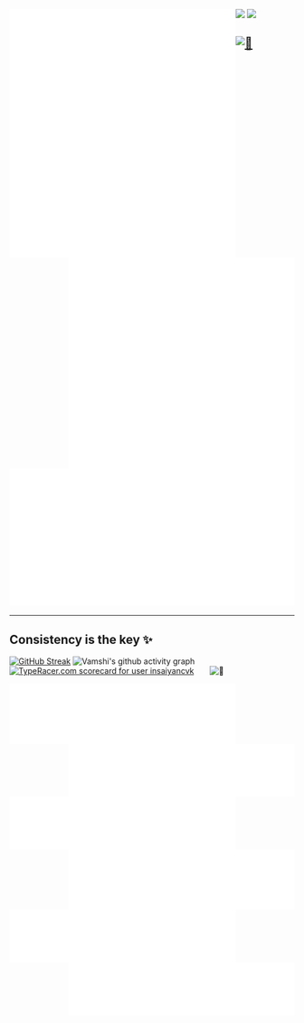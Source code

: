 <p>
<img align="left" width="400" alt="🦑" src="https://raw.githubusercontent.com/insaiyancvk/insaiyancvk/master/metrics.svg">

<img align="right" width="400" alt="🦑" src="https://raw.githubusercontent.com/insaiyancvk/insaiyancvk/master/metrics.personal.anilist.svg">
</p>

[<img height="50" src="https://upload.wikimedia.org/wikipedia/commons/5/59/Empty.png">]()
[<img height="50" src="https://upload.wikimedia.org/wikipedia/commons/5/59/Empty.png">]()


[<img alt="🦑" src="https://spotify-github-profile.vercel.app/api/view?uid=1rvrfppkw84gzdqxgft71ibj2&cover_image=true&theme=default">](https://open.spotify.com/user/1rvrfppkw84gzdqxgft71ibj2)
---

[![vamshi's wakatime stats](https://raw.githubusercontent.com/insaiyancvk/insaiyancvk/master/metrics.plugin.wakatime.svg)](https://wakatime.com/@insaiyancvk)

---
## Consistency is the key ✨
[![GitHub Streak](https://github-readme-streak-stats.herokuapp.com?user=insaiyancvk&theme=tokyonight_duo)](https://git.io/streak-stats)
![Vamshi's github activity graph](https://activity-graph.herokuapp.com/graph?username=insaiyancvk&theme=react-dark&hide_border=true&custom_title=Vamshi%27s%20contribution%20graph)
</br>
[<img src="https://data.typeracer.com/misc/badge?user=insaiyancvk" border="0" alt="TypeRacer.com scorecard for user insaiyancvk">](https://data.typeracer.com/pit/profile?user=insaiyancvk)
[<img align="right" width="150" alt="🦑" src="https://count.getloli.com/get/@:insaiyancvk?theme=rule34">](https://youtu.be/6FP0sHNBSmA)
<br>
<p>
<img align="left" width="400" alt="🦑" src="https://raw.githubusercontent.com/insaiyancvk/insaiyancvk/master/metrics.plugin.musicdl.svg" href="https://github.com/insaiyancvk/pymusicdl">

<img align="right" width="400" alt="🦑" src="https://raw.githubusercontent.com/insaiyancvk/insaiyancvk/master/metrics.plugin.speedy.svg" href="https://github.com/insaiyancvk/speedyblackman">
</p>
<br>
<p>
<img align="left" width="400" alt="🦑" src="https://raw.githubusercontent.com/insaiyancvk/insaiyancvk/master/metrics.plugin.dere.svg" href="https://github.com/insaiyancvk/Dere-Net">

<img align="right" width="400" alt="🦑" src="https://raw.githubusercontent.com/insaiyancvk/insaiyancvk/master/metrics.plugin.aniclas.svg" href="https://github.com/insaiyancvk/AnimeClassifier">
</p>
<br>
<p>
<img align="left" width="400" alt="🦑" src="https://raw.githubusercontent.com/insaiyancvk/insaiyancvk/master/metrics.plugin.dlock.svg" href="https://github.com/insaiyancvk/datalocker">

<img align="right" width="400" alt="🦑" src="https://raw.githubusercontent.com/insaiyancvk/insaiyancvk/master/metrics.plugin.twistalk.svg" href="https://github.com/insaiyancvk/TwitterStalker">
</p>
